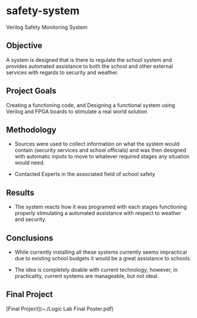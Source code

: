 # safety-system
Verilog Safety Monitoring System

## Objective

A system is designed that is there to regulate
the school system and provides automated
assistance to both the school and other
external services with regards to security and
weather.

## Project Goals

Creating a functioning code, and Designing a
functional system using Verilog and FPGA
boards to stimulate a real world solution

## Methodology

 - Sources were used to collect information on
what the system would contain (security
services and school officials) and was then
designed with automatic inputs to move to
whatever required stages any situation
would need.

 - Contacted Experts in the associated field of
school safety

## Results

- The system reacts how it was programed
with each stages functioning properly
stimulating a automated assistance with
respect to weather and security.

## Conclusions
 - While currently installing all these
systems currently seems impractical due to
existing school budgets it would be a
great assistance to schools.

- The idea is completely doable with
current technology; however, in
practicality, current systems are
manageable, but not ideal.

## Final Project 
[Final Project](~./Logic Lab Final Poster.pdf)
